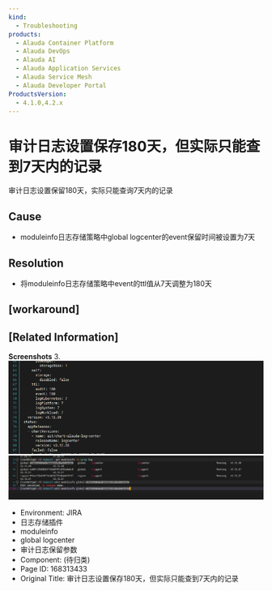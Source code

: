 ```yaml
---
kind:
  - Troubleshooting
products:
  - Alauda Container Platform
  - Alauda DevOps
  - Alauda AI
  - Alauda Application Services
  - Alauda Service Mesh
  - Alauda Developer Portal
ProductsVersion:
  - 4.1.0,4.2.x
---
```

<!-- A type of document that involves encountering a fault, diagnosing it, performing root cause analysis, and providing solutions. -->

# 审计日志设置保存180天，但实际只能查到7天内的记录

审计日志设置保留180天，实际只能查询7天内的记录

## Cause
- moduleinfo日志存储策略中global logcenter的event保留时间被设置为7天

## Resolution
- 将moduleinfo日志存储策略中event的ttl值从7天调整为180天

## [workaround]

## [Related Information]
**Screenshots**
3. ![](assets/shen-ji-ri-zhi-she-zhi-bao-cun-180tian-dan-shi-ji-zhi-neng-cha-dao-7tian-nei-de/image-2023-11-6_10-23-43.png)![](assets/shen-ji-ri-zhi-she-zhi-bao-cun-180tian-dan-shi-ji-zhi-neng-cha-dao-7tian-nei-de/image-2023-11-6_10-22-53.png)
- Environment: JIRA
- 日志存储插件
- moduleinfo
- global logcenter
- 审计日志保留参数
- Component: (待归类)
- Page ID: 168313433
- Original Title: 审计日志设置保存180天，但实际只能查到7天内的记录
